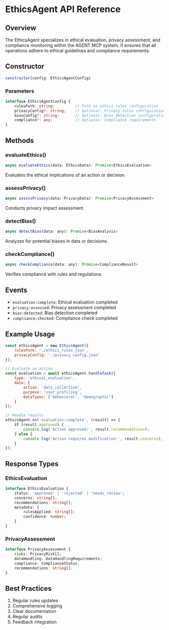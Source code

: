 # EthicsAgent API Reference

## Overview

The EthicsAgent specializes in ethical evaluation, privacy assessment, and compliance monitoring within the AGENT MCP system. It ensures that all operations adhere to ethical guidelines and compliance requirements.

## Constructor

```javascript
constructor(config: EthicsAgentConfig)
```

### Parameters

```typescript
interface EthicsAgentConfig {
    rulesPath: string;         // Path to ethics rules configuration
    privacyConfig?: string;    // Optional: Privacy rules configuration
    biasConfig?: string;       // Optional: Bias detection configuration
    compliance?: any;          // Optional: Compliance requirements
}
```

## Methods

### evaluateEthics()
```javascript
async evaluateEthics(data: EthicsData): Promise<EthicsEvaluation>
```
Evaluates the ethical implications of an action or decision.

### assessPrivacy()
```javascript
async assessPrivacy(data: PrivacyData): Promise<PrivacyAssessment>
```
Conducts privacy impact assessment.

### detectBias()
```javascript
async detectBias(data: any): Promise<BiasAnalysis>
```
Analyzes for potential biases in data or decisions.

### checkCompliance()
```javascript
async checkCompliance(data: any): Promise<ComplianceResult>
```
Verifies compliance with rules and regulations.

## Events

- `evaluation:complete`: Ethical evaluation completed
- `privacy:assessed`: Privacy assessment completed
- `bias:detected`: Bias detection completed
- `compliance:checked`: Compliance check completed

## Example Usage

```javascript
const ethicsAgent = new EthicsAgent({
    rulesPath: './ethics_rules.json',
    privacyConfig: './privacy_config.json'
});

// Evaluate an action
const evaluation = await ethicsAgent.handleTask({
    type: 'ethical_evaluation',
    data: {
        action: 'data_collection',
        purpose: 'user_profiling',
        dataTypes: ['behavioral', 'demographic']
    }
});

// Handle results
ethicsAgent.on('evaluation:complete', (result) => {
    if (result.approved) {
        console.log('Action approved:', result.recommendations);
    } else {
        console.log('Action requires modification:', result.concerns);
    }
});
```

## Response Types

### EthicsEvaluation
```typescript
interface EthicsEvaluation {
    status: 'approved' | 'rejected' | 'needs_review';
    concerns: string[];
    recommendations: string[];
    metadata: {
        rulesApplied: string[];
        confidence: number;
    }
}
```

### PrivacyAssessment
```typescript
interface PrivacyAssessment {
    risks: PrivacyRisk[];
    dataHandling: DataHandlingRequirements;
    compliance: ComplianceStatus;
    recommendations: string[];
}
```

## Best Practices

1. Regular rules updates
2. Comprehensive logging
3. Clear documentation
4. Regular audits
5. Feedback integration
